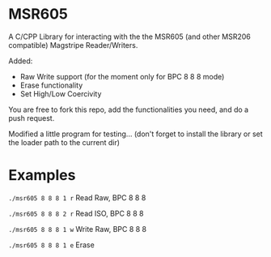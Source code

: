 MSR605
======

A C/CPP Library for interacting with the the MSR605 (and other MSR206 compatible) Magstripe Reader/Writers.

Added:
* Raw Write support (for the moment only for BPC 8 8 8 mode)
* Erase functionality
* Set High/Low Coercivity

You are free to fork this repo, add the functionalities you need, and do a push request.

Modified a little program for testing... (don't forget to install the library or set the loader path to the current dir)

Examples
=======
`./msr605 8 8 8 1 r` Read Raw, BPC 8 8 8

`./msr605 8 8 8 2 r` Read ISO, BPC 8 8 8 

`./msr605 8 8 8 1 w` Write Raw, BPC 8 8 8

`./msr605 8 8 8 1 e` Erase
